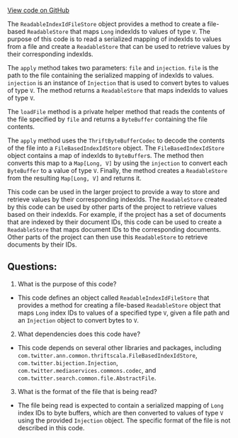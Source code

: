 [View code on GitHub](https://github.com/misbahsy/the-algorithm/ann/src/main/scala/com/twitter/ann/file_store/ReadableIndexIdFileStore.scala)

The `ReadableIndexIdFileStore` object provides a method to create a file-based `ReadableStore` that maps `Long` indexIds to values of type `V`. The purpose of this code is to read a serialized mapping of indexIds to values from a file and create a `ReadableStore` that can be used to retrieve values by their corresponding indexIds.

The `apply` method takes two parameters: `file` and `injection`. `file` is the path to the file containing the serialized mapping of indexIds to values. `injection` is an instance of `Injection` that is used to convert bytes to values of type `V`. The method returns a `ReadableStore` that maps indexIds to values of type `V`.

The `loadFile` method is a private helper method that reads the contents of the file specified by `file` and returns a `ByteBuffer` containing the file contents.

The `apply` method uses the `ThriftByteBufferCodec` to decode the contents of the file into a `FileBasedIndexIdStore` object. The `FileBasedIndexIdStore` object contains a map of indexIds to `ByteBuffer`s. The method then converts this map to a `Map[Long, V]` by using the `injection` to convert each `ByteBuffer` to a value of type `V`. Finally, the method creates a `ReadableStore` from the resulting `Map[Long, V]` and returns it.

This code can be used in the larger project to provide a way to store and retrieve values by their corresponding indexIds. The `ReadableStore` created by this code can be used by other parts of the project to retrieve values based on their indexIds. For example, if the project has a set of documents that are indexed by their document IDs, this code can be used to create a `ReadableStore` that maps document IDs to the corresponding documents. Other parts of the project can then use this `ReadableStore` to retrieve documents by their IDs.
## Questions: 
 1. What is the purpose of this code?
- This code defines an object called `ReadableIndexIdFileStore` that provides a method for creating a file-based `ReadableStore` object that maps `Long` index IDs to values of a specified type `V`, given a file path and an `Injection` object to convert bytes to `V`.

2. What dependencies does this code have?
- This code depends on several other libraries and packages, including `com.twitter.ann.common.thriftscala.FileBasedIndexIdStore`, `com.twitter.bijection.Injection`, `com.twitter.mediaservices.commons.codec`, and `com.twitter.search.common.file.AbstractFile`.

3. What is the format of the file that is being read?
- The file being read is expected to contain a serialized mapping of `Long` index IDs to byte buffers, which are then converted to values of type `V` using the provided `Injection` object. The specific format of the file is not described in this code.
